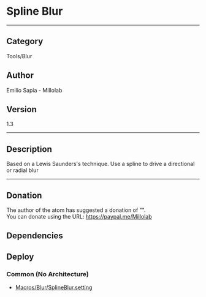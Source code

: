 # Spline Blur
___

## Category
Tools/Blur

## Author
Emilio Sapia - Millolab

## Version
1.3

___

## Description
<p>Based on a Lewis Saunders's technique. Use a spline to drive a directional or radial blur</p>




___

## Donation
The author of the atom has suggested a donation of "".  
You can donate using the URL: <a href="https://paypal.me/Millolab">https://paypal.me/Millolab</a>
## Dependencies

## Deploy

### Common (No Architecture)

<ul>
<li><a href="https://gitlab.com/WeSuckLess/Reactor/-/blob/master/Atoms/com.Millolab.SplineBlur/Macros/Blur/SplineBlur.setting?ref_type=heads">Macros/Blur/SplineBlur.setting</a></li>
</ul>

